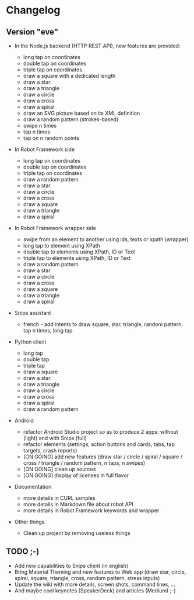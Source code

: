 # Changelog


## Version "eve"

* In the Node.js backend (HTTP REST API), new features are provided:
	* long tap on coordinates
	* double tap on coordinates
	* triple tap on coordinates
	* draw a square with a dedicated length
	* draw a star
	* draw a triangle
	* draw a circle
	* draw a cross
	* draw a spiral
	* draw an SVG picture based on its XML definition
	* draw a random pattern (strokes-based)
	* swipe n times
	* tap n times
	* tap on n random points

* In Robot Framework side
	* long tap on coordinates
	* double tap on coordinates
	* triple tap on coordinates
	* draw a random pattern
	* draw a star
	* draw a circle
	* draw a cross
	* draw a square
	* draw a triangle
	* draw a spiral

* In Robot Framework wrapper side	
	* swipe from an element to another using ids, texts or xpath (wrapper)
	* long tap to element using XPath
	* double tap to elements using XPath, ID or Text
	* triple tap to elements using XPath, ID or Text
	* draw a random pattern
	* draw a star
	* draw a circle
	* draw a cross
	* draw a square
	* draw a triangle
	* draw a spiral

* Snips assistant
	* french - add intents to draw square, star, triangle, random pattern, tap n times, long tap

* Python client
	* long tap
	* double tap
	* triple tap
	* draw a square
	* draw a star
	* draw a triangle
	* draw a circle
	* draw a cross
	* draw a spiral
	* draw a random pattern

* Android
	* refactor Android Studio project so as to produce 2 apps: without (light) and with Snips (full)
	* refactor elements (settings, action buttons and cards, tabs, tap targets, crash reports)
	* [ON GOING] add new features (draw star / circle / spiral / square / cross / triangle / random pattern, n taps, n swipes)
	* [ON GOING] clean up sources
	* [ON GOING] display of licenses in full flavor

* Documentation
	* more details in CURL samples
	* more details in Markdown file about robot API
	* more details in Robot Framework keywords and wrapper

* Other things
	* Clean up project by removing useless things

## TODO ;-)

* Add new capabilities to Snips client (in english)
* Bring Material Theming and new features to Web app (draw star, circle, spiral, square, triangle, cross, random pattern, stress inputs)
* Update the wiki with more details, screen shots, command lines, ...
* And maybe cool keynotes (SpeakerDeck) and articles (Medium) ;-)
